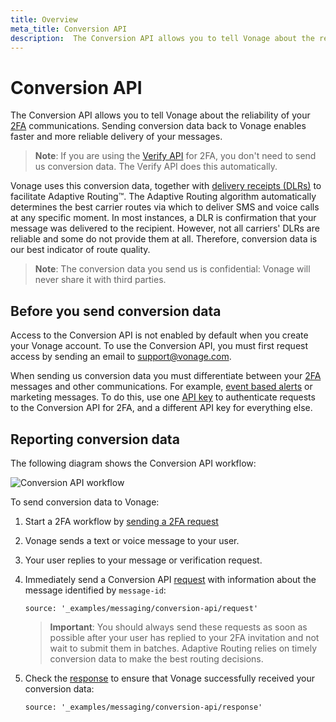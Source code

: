 ```yaml
---
title: Overview
meta_title: Conversion API
description:  The Conversion API allows you to tell Vonage about the reliability of your 2FA communications. Sending conversion data back to Vonage enables faster and more reliable delivery of your messages.
---
```


# Conversion API

The Conversion API allows you to tell Vonage about the reliability of your [2FA](/messaging/us-short-codes/guides/2fa/) communications. Sending conversion data back to Vonage enables faster and more reliable delivery of your messages.

> **Note**: If you are using the [Verify API](/verify/overview) for 2FA, you don't need to send us conversion data. The Verify API does this automatically.

Vonage uses this conversion data, together with [delivery receipts (DLRs)](/messaging/sms/guides/delivery-receipts) to facilitate Adaptive Routing™. The Adaptive Routing algorithm automatically determines the best carrier routes via which to deliver SMS and voice calls at any specific moment. In most instances, a DLR is confirmation that your message was delivered to the recipient. However, not all carriers' DLRs are reliable and some do not provide them at all. Therefore, conversion data is our best indicator of route quality.

> **Note**: The conversion data you send us is confidential: Vonage will never share it with third parties.

## Before you send conversion data

Access to the Conversion API is not enabled by default when you create your Vonage account. To use the Conversion API, you must first request access by sending an email to [support@vonage.com](mailto:support@vonage.com).

When sending us conversion data you must differentiate between your [2FA](/messaging/us-short-codes/guides/2fa) messages and other communications. For example, [event based alerts](/messaging/us-short-codes/guides/alerts) or marketing messages. To do this, use one [API key](/api/conversion) to authenticate requests to the Conversion API for 2FA, and a different API key for everything else.

## Reporting conversion data

The following diagram shows the Conversion API workflow:

![Conversion API workflow](/images/messaging/conversion/conversion_api_workflow.png)

To send conversion data to Vonage:

1. Start a 2FA workflow by [sending a 2FA request](/messaging/us-short-codes/guides/2fa#implementing-the-two-factor-authentication-api-workflow)

2. Vonage sends a text or voice message to your user.

3. Your user replies to your message or verification request.

4. Immediately send a Conversion API [request](/api/conversion#request) with information about the message identified by `message-id`:

    ```tabbed_examples
    source: '_examples/messaging/conversion-api/request'
    ```
    > **Important**: You should always send these requests as soon as possible after your user has replied to your 2FA invitation and not wait to submit them in batches. Adaptive Routing relies on timely conversion data to make the best routing decisions.

5. Check the [response](/api/conversion#response) to ensure that Vonage successfully received your conversion data:

    ```tabbed_examples
    source: '_examples/messaging/conversion-api/response'
    ```
